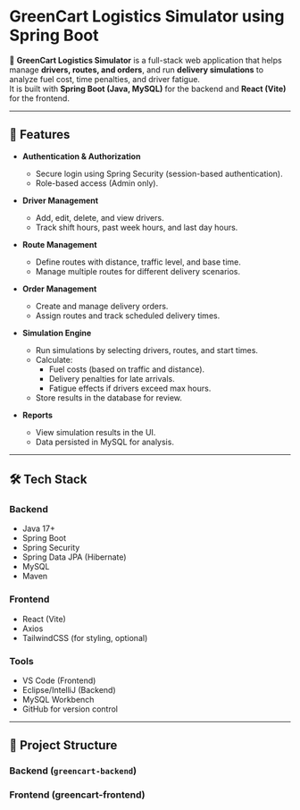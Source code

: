 # GreenCart Logistics Simulator using Spring Boot

🚚 **GreenCart Logistics Simulator** is a full-stack web application that helps manage **drivers, routes, and orders**, and run **delivery simulations** to analyze fuel cost, time penalties, and driver fatigue.  
It is built with **Spring Boot (Java, MySQL)** for the backend and **React (Vite)** for the frontend.

---

## 🌟 Features

- **Authentication & Authorization**
  - Secure login using Spring Security (session-based authentication).
  - Role-based access (Admin only).

- **Driver Management**
  - Add, edit, delete, and view drivers.
  - Track shift hours, past week hours, and last day hours.

- **Route Management**
  - Define routes with distance, traffic level, and base time.
  - Manage multiple routes for different delivery scenarios.

- **Order Management**
  - Create and manage delivery orders.
  - Assign routes and track scheduled delivery times.

- **Simulation Engine**
  - Run simulations by selecting drivers, routes, and start times.
  - Calculate:
    - Fuel costs (based on traffic and distance).
    - Delivery penalties for late arrivals.
    - Fatigue effects if drivers exceed max hours.
  - Store results in the database for review.

- **Reports**
  - View simulation results in the UI.
  - Data persisted in MySQL for analysis.

---

## 🛠 Tech Stack

### Backend
- Java 17+
- Spring Boot
- Spring Security
- Spring Data JPA (Hibernate)
- MySQL
- Maven

### Frontend
- React (Vite)
- Axios
- TailwindCSS (for styling, optional)

### Tools
- VS Code (Frontend)
- Eclipse/IntelliJ (Backend)
- MySQL Workbench
- GitHub for version control

---

## 📂 Project Structure

### Backend (`greencart-backend`)

### Frontend (greencart-frontend)

